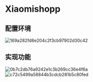 # Xiaomishopp
## **配置环境**

![169a282fd8e204c2f3cb97902d30c42](https://user-images.githubusercontent.com/40204192/161496509-c9db3330-0535-4cd6-a01e-3b9d40c4178a.png)
## **实现功能**
![0b7c2db76a9242e1c3b269cc36e4f6a](https://user-images.githubusercontent.com/40204192/161496604-b1d932f0-f14c-4711-a28e-dc65eaa4098f.png)
![c72c5499a58844b3cdcb281b5c80fed](https://user-images.githubusercontent.com/40204192/161496637-08f50f31-cd38-44c4-a626-e28b72fcaad4.png)


